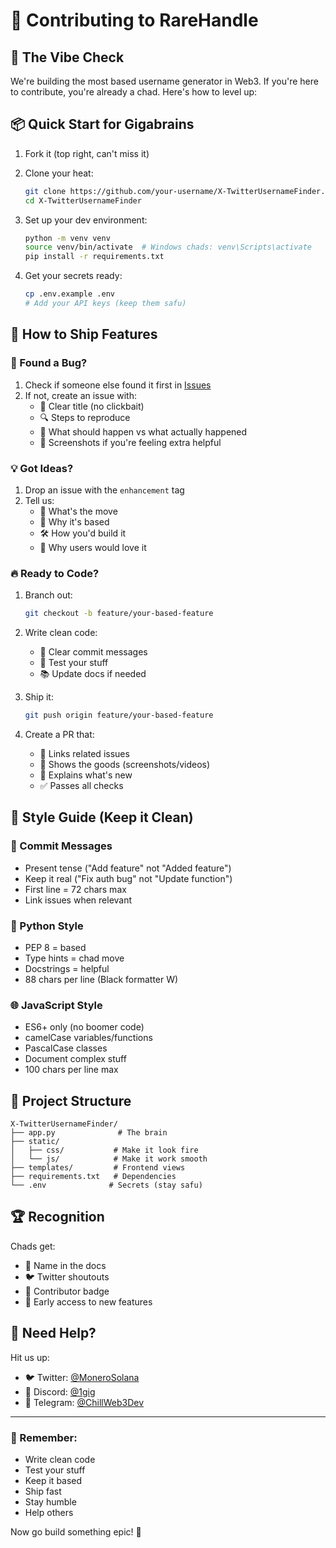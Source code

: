 # 🚀 Contributing to RareHandle

## 💫 The Vibe Check

We're building the most based username generator in Web3. If you're here to contribute, you're already a chad. Here's how to level up:

## 📦 Quick Start for Gigabrains

1. Fork it (top right, can't miss it)
2. Clone your heat:
   ```bash
   git clone https://github.com/your-username/X-TwitterUsernameFinder.git
   cd X-TwitterUsernameFinder
   ```

3. Set up your dev environment:
   ```bash
   python -m venv venv
   source venv/bin/activate  # Windows chads: venv\Scripts\activate
   pip install -r requirements.txt
   ```

4. Get your secrets ready:
   ```bash
   cp .env.example .env
   # Add your API keys (keep them safu)
   ```

## 🎯 How to Ship Features

### 🐛 Found a Bug?

1. Check if someone else found it first in [Issues](https://github.com/NubsCarson/X-TwitterUsernameFinder/issues)
2. If not, create an issue with:
   - 📝 Clear title (no clickbait)
   - 🔍 Steps to reproduce
   - 🎯 What should happen vs what actually happened
   - 📸 Screenshots if you're feeling extra helpful

### 💡 Got Ideas?

1. Drop an issue with the `enhancement` tag
2. Tell us:
   - 🎯 What's the move
   - 💪 Why it's based
   - 🛠️ How you'd build it
   - 🚀 Why users would love it

### 🔥 Ready to Code?

1. Branch out:
   ```bash
   git checkout -b feature/your-based-feature
   ```

2. Write clean code:
   - 📝 Clear commit messages
   - 🧪 Test your stuff
   - 📚 Update docs if needed

3. Ship it:
   ```bash
   git push origin feature/your-based-feature
   ```

4. Create a PR that:
   - 🔗 Links related issues
   - 📸 Shows the goods (screenshots/videos)
   - 📝 Explains what's new
   - ✅ Passes all checks

## 💎 Style Guide (Keep it Clean)

### 💬 Commit Messages

- Present tense ("Add feature" not "Added feature")
- Keep it real ("Fix auth bug" not "Update function")
- First line = 72 chars max
- Link issues when relevant

### 🐍 Python Style

- PEP 8 = based
- Type hints = chad move
- Docstrings = helpful
- 88 chars per line (Black formatter W)

### 🌐 JavaScript Style

- ES6+ only (no boomer code)
- camelCase variables/functions
- PascalCase classes
- Document complex stuff
- 100 chars per line max

## 📂 Project Structure

```
X-TwitterUsernameFinder/
├── app.py              # The brain
├── static/            
│   ├── css/           # Make it look fire
│   └── js/            # Make it work smooth
├── templates/         # Frontend views
├── requirements.txt   # Dependencies
└── .env              # Secrets (stay safu)
```

## 🏆 Recognition

Chads get:
- 📜 Name in the docs
- 🐦 Twitter shoutouts
- 💎 Contributor badge
- 🚀 Early access to new features

## 💬 Need Help?

Hit us up:
- 🐦 Twitter: [@MoneroSolana](https://twitter.com/MoneroSolana)
- 💬 Discord: [@1gig](https://discord.com/users/1284887060825509890)
- 📱 Telegram: [@ChillWeb3Dev](https://t.me/ChillWeb3Dev)

---

### 🚀 Remember:
- Write clean code
- Test your stuff
- Keep it based
- Ship fast
- Stay humble
- Help others

Now go build something epic! 💪 